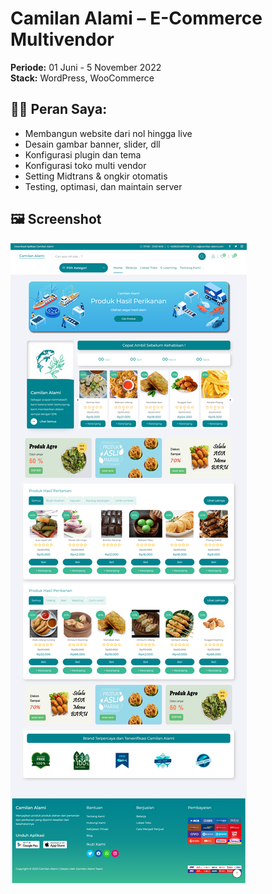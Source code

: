 # Camilan Alami – E-Commerce Multivendor

**Periode:** 01 Juni - 5 November 2022  
**Stack:** WordPress, WooCommerce

## 👨‍💻 Peran Saya:
- Membangun website dari nol hingga live
- Desain gambar banner, slider, dll
- Konfigurasi plugin dan tema
- Konfigurasi toko multi vendor
- Setting Midtrans & ongkir otomatis
- Testing, optimasi, dan maintain server

## 🖼️ Screenshot
![Homepage](homepage.png)
